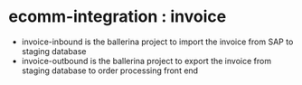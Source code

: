# ecomm-integration : invoice
- invoice-inbound is the ballerina project to import the invoice from SAP to staging database
- invoice-outbound is the ballerina project to export the invoice from staging database to order processing front end